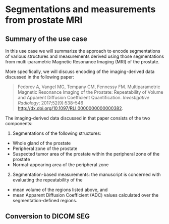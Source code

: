 # Segmentations and measurements from prostate MRI

## Summary of the use case

In this use case we will summarize the approach to encode segmentations of various structures and measurements derived using those segmentations from multi-parametric Magnetic Resonance Imaging (MRI) of the prostate.

More specifically, we will discuss encoding of the imaging-derived data discussed in the following paper:

> Fedorov A, Vangel MG, Tempany CM, Fennessy FM. Multiparametric Magnetic Resonance Imaging of the Prostate: Repeatability of Volume and Apparent Diffusion Coefficient Quantification. _Investigative Radiology_; 2017;52(9):538–546 http://dx.doi.org/10.1097/RLI.0000000000000382.

The imaging-derived data discussed in that paper consists of the two components:

1. Segmentations of the following structures:
 * Whole gland of the prostate
 * Peripheral zone of the prostate
 * Suspected tumor area of the prostate within the peripheral zone of the prostate
 * Normal-appearing area of the peripheral zone

2. Segmentation-based measurements: the manuscript is concerned with evaluating the repeatability of the
 * mean volume of the regions listed above, and
 * mean Apparent Diffusion Coefficient (ADC) values calculated over the segmentation-defined regions.

## Conversion to DICOM SEG





